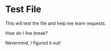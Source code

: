# Test File
This will test the file and help me learn requests.

How do I line break?

Nevermind, I figured it out!

